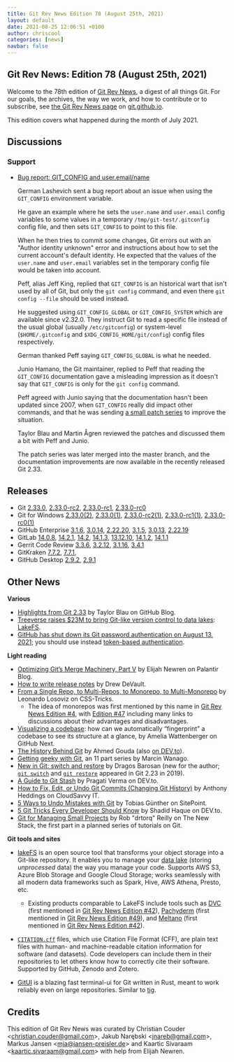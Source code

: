 ```yaml
---
title: Git Rev News Edition 78 (August 25th, 2021)
layout: default
date: 2021-08-25 12:06:51 +0100
author: chriscool
categories: [news]
navbar: false
---
```


## Git Rev News: Edition 78 (August 25th, 2021)

Welcome to the 78th edition of [Git Rev News](https://git.github.io/rev_news/rev_news/),
a digest of all things Git. For our goals, the archives, the way we work, and how to contribute or to
subscribe, see [the Git Rev News page](https://git.github.io/rev_news/rev_news/) on [git.github.io](http://git.github.io).

This edition covers what happened during the month of July 2021.

## Discussions

<!---
### General
-->

<!---
### Reviews
-->

### Support

* [Bug report: GIT_CONFIG and user.email/name](https://lore.kernel.org/git/1C6C1E49-5EC1-420D-A72A-8C50BD1931A2@getmailspring.com/)

  German Lashevich sent a bug report about an issue when using the
  `GIT_CONFIG` environment variable.

  He gave an example where he sets the `user.name` and `user.email`
  config variables to some values in a temporary
  `/tmp/git-test/.gitconfig` config file, and then sets `GIT_CONFIG`
  to point to this file.

  When he then tries to commit some changes, Git errors out with an
  "Author identity unknown" error and instructions about how to set
  the current account's default identity. He expected that the values
  of the `user.name` and `user.email` variables set in the temporary
  config file would be taken into account.

  Peff, alias Jeff King, replied that `GIT_CONFIG` is an historical
  wart that isn't used by all of Git, but only the `git config`
  command, and even there `git config --file` should be used instead.

  He suggested using `GIT_CONFIG_GLOBAL` or `GIT_CONFIG_SYSTEM` which
  are available since v2.32.0. They instruct Git to read a specific
  file instead of the usual global (usually `/etc/gitconfig`) or
  system-level (`$HOME/.gitconfig` and `$XDG_CONFIG_HOME/git/config`)
  config files respectively.

  German thanked Peff saying `GIT_CONFIG_GLOBAL` is what he needed.

  Junio Hamano, the Git maintainer, replied to Peff that reading the
  `GIT_CONFIG` documentation gave a misleading impression as it
  doesn't say that `GIT_CONFIG` is only for the `git config` command.

  Peff agreed with Junio saying that the documentation hasn't been
  updated since 2007, when `GIT_CONFIG` really did impact other
  commands, and that he was sending
  [a small patch series](https://lore.kernel.org/git/YO9ZGTX9f1fOpTkh@coredump.intra.peff.net/)
  to improve the situation.

  Taylor Blau and Martin Ågren reviewed the patches and discussed them
  a bit with Peff and Junio.

  The patch series was later merged into the master branch, and the
  documentation improvements are now available in the recently
  released Git 2.33.

<!---
## Developer Spotlight:
-->

## Releases

+ Git [2.33.0](https://public-inbox.org/git/xmqq1r6touqi.fsf@gitster.g/),
[2.33.0-rc2](https://public-inbox.org/git/xmqqo8a37eim.fsf@gitster.g/),
[2.33.0-rc1](https://public-inbox.org/git/xmqq5ywigls4.fsf@gitster.g/),
[2.33.0-rc0](https://public-inbox.org/git/xmqqbl6fv2b8.fsf@gitster.g/)
+ Git for Windows [2.33.0(2)](https://github.com/git-for-windows/git/releases/tag/v2.33.0.windows.2),
[2.33.0(1)](https://github.com/git-for-windows/git/releases/tag/v2.33.0.windows.1),
[2.33.0-rc2(1)](https://github.com/git-for-windows/git/releases/tag/v2.33.0-rc2.windows.1),
[2.33.0-rc1(1)](https://github.com/git-for-windows/git/releases/tag/v2.33.0-rc1.windows.1),
[2.33.0-rc0(1)](https://github.com/git-for-windows/git/releases/tag/v2.33.0-rc0.windows.1)
+ GitHub Enterprise [3.1.6](https://help.github.com/enterprise-server@3.1/admin/release-notes#3.1.6),
[3.0.14](https://help.github.com/enterprise-server@3.0/admin/release-notes#3.0.14),
[2.22.20](https://help.github.com/enterprise-server@2.22/admin/release-notes#2.22.20),
[3.1.5](https://help.github.com/enterprise-server@3.1/admin/release-notes#3.1.5),
[3.0.13](https://help.github.com/enterprise-server@3.0/admin/release-notes#3.0.13),
[2.22.19](https://help.github.com/enterprise-server@2.22/admin/release-notes#2.22.19)
+ GitLab [14.0.8](https://about.gitlab.com/releases/2021/08/26/gitlab-14-0-8-released/),
[14.2.1](https://about.gitlab.com/releases/2021/08/23/gitlab-14-2-1-released/),
[14.2](https://about.gitlab.com/releases/2021/08/22/gitlab-14-2-released/),
[14.1.3](https://about.gitlab.com/releases/2021/08/17/gitlab-14-1-3-released/),
[13.12.10](https://about.gitlab.com/releases/2021/08/10/gitlab-13-12-10-released/),
[14.1.2](https://about.gitlab.com/releases/2021/08/03/security-release-gitlab-14-1-2-released/),
[14.1.1](https://about.gitlab.com/releases/2021/07/28/gitlab-14-1-1-released/)
+ Gerrit Code Review [3.3.6](https://www.gerritcodereview.com/3.3.html#336),
[3.2.12](https://www.gerritcodereview.com/3.2.html#3212),
[3.1.16](https://www.gerritcodereview.com/3.1.html#3116),
[3.4.1](https://www.gerritcodereview.com/3.4.html#341)
+ GitKraken [7.7.2](https://support.gitkraken.com/release-notes/current),
[7.7.1](https://support.gitkraken.com/release-notes/current),
+ GitHub Desktop [2.9.2](https://desktop.github.com/release-notes/),
[2.9.1](https://desktop.github.com/release-notes/)

## Other News

__Various__
* [Highlights from Git 2.33](https://github.blog/2021-08-16-highlights-from-git-2-33/)
  by Taylor Blau on GitHub Blog.
* [Treeverse raises $23M to bring Git-like version control to data lakes](https://venturebeat.com/2021/07/28/treeverse-raises-23m-to-bring-git-like-version-control-to-data-lakes/):
  [LakeFS](https://lakefs.io/).
* [GitHub has shut down its Git password authentication on August 13, 2021](https://github.blog/changelog/2021-08-12-git-password-authentication-is-shutting-down/);
  you should use instead [token-based authentication](https://github.blog/2020-12-15-token-authentication-requirements-for-git-operations/).


__Light reading__
* [Optimizing Git’s Merge Machinery, Part V](https://blog.palantir.com/optimizing-gits-merge-machinery-part-v-46ff3710633e) by Elijah Newren on Palantir Blog.
* [How to write release notes](https://drewdevault.com/2021/05/19/How-to-write-release-notes.html)
  by Drew DeVault.
* [From a Single Repo, to Multi-Repos, to Monorepo, to Multi-Monorepo](https://css-tricks.com/from-a-single-repo-to-multi-repos-to-monorepo-to-multi-monorepo/)
  by Leonardo Losoviz on CSS-Tricks.
  * The idea of monorepos was first mentioned by this name in [Git Rev News Edition #4](https://git.github.io/rev_news/2015/06/03/edition-4/),
    with [Edition #47](https://git.github.io/rev_news/2019/01/23/edition-47/)
	including many links to discussions about their advantages and disadvantages. 
* [Visualizing a codebase](https://next.github.com/projects/repo-visualization):
  how can we automatically “fingerprint” a codebase to see its structure at a glance,
  by Amelia Wattenberger on GitHub Next.
* [The History Behind Git](https://ahmedgouda.hashnode.dev/the-history-behind-git)
  by Ahmed Gouda (also [on DEV.to](https://dev.to/ahmedgouda/the-history-behind-git-53ag)).
* [Getting geeky with Git](https://wanago.io/courses/getting-geeky-with-git/),
  an 11 part series by Marcin Wanago.
* [New in Git: switch and restore](https://www.banterly.net/2021/07/31/new-in-git-switch-and-restore/)
  by Dragos Barosan (new for the author; [`git switch`](https://git-scm.com/docs/git-switch)
  and [`git restore`](https://git-scm.com/docs/git-restore) appeared in Git 2.23 in 2019).
* [A Guide to Git Stash](https://dev.to/pragativerma18/a-guide-to-git-stash-2h5d)
  by Pragati Verma on DEV.to.
* [How to Fix, Edit, or Undo Git Commits (Changing Git History)](https://www.cloudsavvyit.com/13067/how-to-fix-edit-or-undo-git-commits-changing-git-history/)
  by Anthony Heddings on CloudSavvy IT.
* [5 Ways to Undo Mistakes with Git](https://www.sitepoint.com/5-ways-to-undo-mistakes-with-git)
  by Tobias Günther on SitePoint.
* [5 Git Tricks Every Developer Should Know](https://dev.to/shadid12/5-git-tricks-every-developer-should-know-1201)
  by Shadid Haque on DEV.to.
* [Git for Managing Small Projects](https://thenewstack.io/git-for-managing-small-projects/)
  by Rob "drtorq" Reilly on The New Stack, the first part in a planned series of tutorials on Git.


__Git tools and sites__
* [lakeFS](https://lakefs.io/) is an open source tool that transforms your
  object storage into a Git-like repository. It enables you to manage your
  [data lake](https://aws.amazon.com/big-data/datalakes-and-analytics/what-is-a-data-lake/)
  (storing _unprocessed_ data) the way you manage your code. Supports AWS S3,
  Azure Blob Storage and Google Cloud Storage; works seamlessly with all
  modern data frameworks such as Spark, Hive, AWS Athena, Presto, etc.
  * Existing products comparable to LakeFS include tools such as
    [DVC](https://dvc.org/) (first mentioned in [Git Rev News Edition #42](https://git.github.io/rev_news/2018/08/22/edition-42/)),
	[Pachyderm](https://www.pachyderm.com/) (first mentioned in [Git Rev News Edition #49](https://git.github.io/rev_news/2019/03/20/edition-49/)), and
	[Meltano](https://meltano.com/) (first mentioned in [Git Rev News Edition #42](https://git.github.io/rev_news/2018/08/22/edition-42/)).

* [`CITATION.cff`](https://citation-file-format.github.io/) files,
  which use Citation File Format (CFF), are plain text files with
  human- and machine-readable citation information for software (and datasets).
  Code developers can include them in their repositories to let others know
  how to correctly cite their software.  Supported by GitHub, Zenodo and Zotero.

* [GitUI](https://github.com/extrawurst/gitui) is a blazing fast terminal-ui for Git
  written in Rust, meant to work reliably even on large repositories.
  Similar to [tig](https://jonas.github.io/tig/).


## Credits

This edition of Git Rev News was curated by
Christian Couder &lt;<christian.couder@gmail.com>&gt;,
Jakub Narębski &lt;<jnareb@gmail.com>&gt;,
Markus Jansen &lt;<mja@jansen-preisler.de>&gt; and
Kaartic Sivaraam &lt;<kaartic.sivaraam@gmail.com>&gt;
with help from Elijah Newren.
